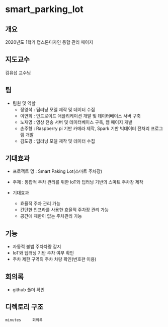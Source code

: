 # smart_parking_lot

## 개요

2020년도 1학기 캡스톤디자인 통합 관리 페이지

## 지도교수 

김유섭 교수님 

## 팀

- 팀원 및 역할
  - 정영석 : 딥러닝 모델 제작 및 데이터 수집
  - 이연희 : 안드로이드 애플리케이션 개발 및 데이터베이스 서버 구축
  - 노재영 : 영상 전송 서버 및 데이터베이스 구축, 웹 페이지 개발
  - 손주형 : Raspberry pi 기반 카메라 제작, Spark 기반 빅데이터 전처리 프로그램 개발
  - 김도경 : 딥러닝 모델 제작 및 데이터 수집

## 기대효과

- 프로젝트 명 : Smart Paking Lot(스마트 주차장)
- 주제 : 통합적 주차 관리를 위한 IoT와 딥러닝 기반의 스마트 주차장 제작

- 기대효과
  - 효율적 주차 관리 가능
  - 간단한 인프라를 사용한 효율적 주차장 관리 가능
  - 공간에 제한이 없는 주차관리 가능

## 기능

- 자동적 불법 주차차량 감지
- IoT와 딥러닝 기반 주차 여부 확인
- 주차 제한 구역의 주차 차량 확인(번호판 이용)

## 회의록

- github 폴더 확인

## 디렉토리 구조

```
minutes		회의록
```

